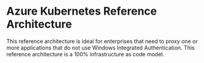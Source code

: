 # Azure Kubernetes Reference Architecture

This reference architecture is ideal for enterprises that need to proxy one or more applications that do not use Windows Integrated Authentication. This reference architecture is a 100% infrastructure as code model.